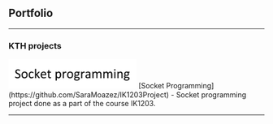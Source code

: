 ## Portfolio

---

### KTH projects
<img width='50%' src="images/2020-03-19.png?raw=true"/>
[Socket Programming](https://github.com/SaraMoazez/IK1203Project) - Socket programming project done as a part of the course IK1203.



---
